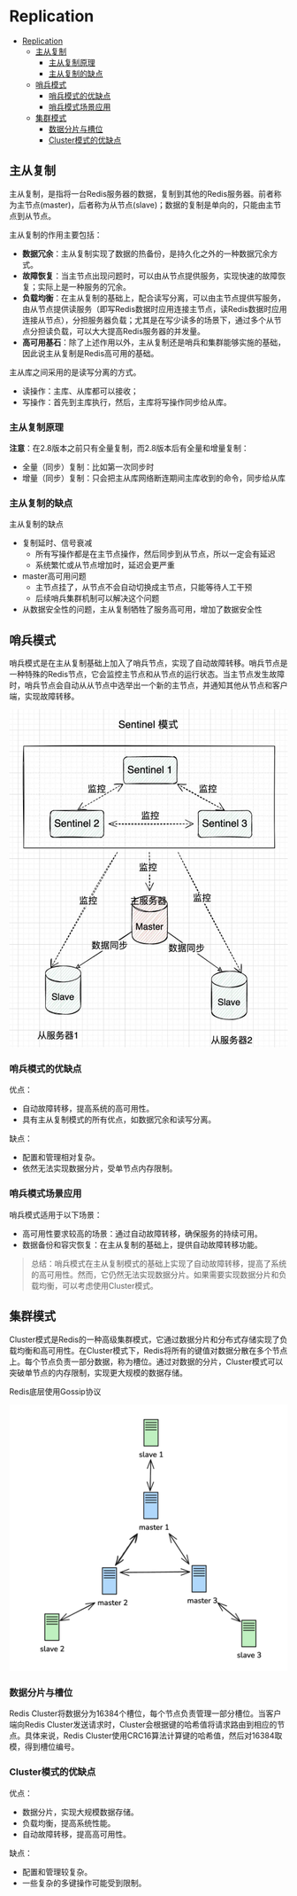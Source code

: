 # Replication
- [Replication](#replication)
  - [主从复制](#主从复制)
    - [主从复制原理](#主从复制原理)
    - [主从复制的缺点](#主从复制的缺点)
  - [哨兵模式](#哨兵模式)
    - [哨兵模式的优缺点](#哨兵模式的优缺点)
    - [哨兵模式场景应用](#哨兵模式场景应用)
  - [集群模式](#集群模式)
    - [数据分片与槽位](#数据分片与槽位)
    - [Cluster模式的优缺点](#cluster模式的优缺点)

## 主从复制
主从复制，是指将一台Redis服务器的数据，复制到其他的Redis服务器。前者称为主节点(master)，后者称为从节点(slave)；数据的复制是单向的，只能由主节点到从节点。

主从复制的作用主要包括：
- **数据冗余**：主从复制实现了数据的热备份，是持久化之外的一种数据冗余方式。
- **故障恢复**：当主节点出现问题时，可以由从节点提供服务，实现快速的故障恢复；实际上是一种服务的冗余。
- **负载均衡**：在主从复制的基础上，配合读写分离，可以由主节点提供写服务，由从节点提供读服务（即写Redis数据时应用连接主节点，读Redis数据时应用连接从节点），分担服务器负载；尤其是在写少读多的场景下，通过多个从节点分担读负载，可以大大提高Redis服务器的并发量。
- **高可用基石**：除了上述作用以外，主从复制还是哨兵和集群能够实施的基础，因此说主从复制是Redis高可用的基础。

主从库之间采用的是读写分离的方式。
- 读操作：主库、从库都可以接收；
- 写操作：首先到主库执行，然后，主库将写操作同步给从库。

### 主从复制原理
**注意**：在2.8版本之前只有全量复制，而2.8版本后有全量和增量复制：
- 全量（同步）复制：比如第一次同步时
- 增量（同步）复制：只会把主从库网络断连期间主库收到的命令，同步给从库

### 主从复制的缺点
主从复制的缺点
- 复制延时、信号衰减
  - 所有写操作都是在主节点操作，然后同步到从节点，所以一定会有延迟
  - 系统繁忙或从节点增加时，延迟会更严重
- master高可用问题
  - 主节点挂了，从节点不会自动切换成主节点，只能等待人工干预
  - 后续哨兵集群机制可以解决这个问题
- 从数据安全性的问题，主从复制牺牲了服务高可用，增加了数据安全性

## 哨兵模式
哨兵模式是在主从复制基础上加入了哨兵节点，实现了自动故障转移。哨兵节点是一种特殊的Redis节点，它会监控主节点和从节点的运行状态。当主节点发生故障时，哨兵节点会自动从从节点中选举出一个新的主节点，并通知其他从节点和客户端，实现故障转移。

![Sentinel模式](assets/doc03/sentinel-mode.png)

### 哨兵模式的优缺点
优点：
- 自动故障转移，提高系统的高可用性。
- 具有主从复制模式的所有优点，如数据冗余和读写分离。

缺点：
- 配置和管理相对复杂。
- 依然无法实现数据分片，受单节点内存限制。

### 哨兵模式场景应用
哨兵模式适用于以下场景：

- 高可用性要求较高的场景：通过自动故障转移，确保服务的持续可用。
- 数据备份和容灾恢复：在主从复制的基础上，提供自动故障转移功能。

> 总结：哨兵模式在主从复制模式的基础上实现了自动故障转移，提高了系统的高可用性。然而，它仍然无法实现数据分片。如果需要实现数据分片和负载均衡，可以考虑使用Cluster模式。

## 集群模式
Cluster模式是Redis的一种高级集群模式，它通过数据分片和分布式存储实现了负载均衡和高可用性。在Cluster模式下，Redis将所有的键值对数据分散在多个节点上。每个节点负责一部分数据，称为槽位。通过对数据的分片，Cluster模式可以突破单节点的内存限制，实现更大规模的数据存储。

Redis底层使用Gossip协议

![Cluster-Mode](assets/doc03/cluster-mode.png)

### 数据分片与槽位
Redis Cluster将数据分为16384个槽位，每个节点负责管理一部分槽位。当客户端向Redis Cluster发送请求时，Cluster会根据键的哈希值将请求路由到相应的节点。具体来说，Redis Cluster使用CRC16算法计算键的哈希值，然后对16384取模，得到槽位编号。

### Cluster模式的优缺点
优点：
- 数据分片，实现大规模数据存储。
- 负载均衡，提高系统性能。
- 自动故障转移，提高高可用性。

缺点：
- 配置和管理较复杂。
- 一些复杂的多键操作可能受到限制。
